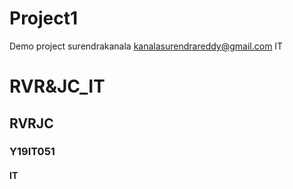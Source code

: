 # Project1
Demo project
surendrakanala
kanalasurendrareddy@gmail.com
IT
# RVR&JC_IT
## RVRJC
### Y19IT051
#### IT
##### 
